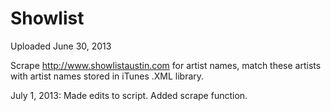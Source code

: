 Showlist
========
Uploaded June 30, 2013

Scrape http://www.showlistaustin.com for artist names, match these artists with artist names stored in iTunes .XML library.

July 1, 2013:
Made edits to script. Added scrape function.
